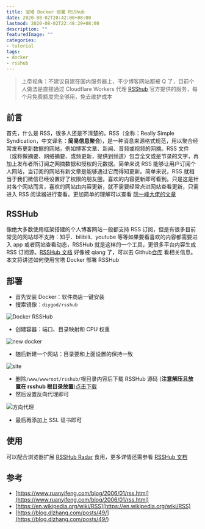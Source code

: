 ```yaml
---
title: 宝塔 Docker 部署 RSShub
date: 2020-08-02T20:42:00+08:00
lastmod: 2020-08-02T22:48:29+08:00
description: ""
featuredImage: ""
categories:
- tutorial
tags:
- docker
- rsshub
---
```


> 上帝视角：不建议自建在国内服务器上，不少博客网站都被 Q 了，目前个人做法是直接通过 Cloudflare Workers 代理 [RSShub](https://rsshub.app/) 官方提供的服务，每个月免费额度完全够用，免去维护成本

## 前言

首先，什么是 RSS，很多人还是不清楚的。RSS（全称：Really Simple Syndication，中文译名：**简易信息聚合**)，是一种消息来源格式规范，用以聚合经常发布更新数据的网站，例如博客文章、新闻、音频或视频的网摘。RSS 文件（或称做摘要、网络摘要、或频更新，提供到频道）包含全文或是节录的文字，再加上发布者所订阅之网摘数据和授权的元数据。简单来说 RSS 能够让用户订阅个人网站，当订阅的网站有新文章是能够通过它而得知更新。简单来说，RSS 就相当于我们微信已经设置好了权限的朋友圈，喜欢的内容更新即可看到。只是这是针对各个网站而言，喜欢的网站由内容更新，就不需要经常点进网站查看更新，只需进入 RSS 阅读器进行查看。更加简单的理解可以查看 [阮一峰大佬的文章](https://www.ruanyifeng.com/blog/2006/01/rss.html)  

## RSSHub
像绝大多数使用框架搭建的个人博客网站一般都支持 RSS 订阅，但是有很多目前常见的网站却不支持：知乎、bilibili、youtube 等等如果要看喜欢的内容都需要进入 app 或者网站查看动态，RSSHub 就是这样的一个工具，更很多平台内容生成 RSS 订阅源。[RSSHub 文档](https://docs.rsshub.app) 好像被 qiang 了，可以去 Github[仓库](https://github.com/DIYgod/RSSHub) 看相关信息。本文将讲述如何使用宝塔 Docker 部署 RSSHub

## 部署
- 首先安装 Docker：软件商店一键安装
- 搜索镜像：`diygod/rsshub`

![Docker RSSHub](https://cdn.zggsong.cn/2020/08/02/8efcf3e49e9c8.png)

- 创建容器：端口、目录映射和 CPU 权重

![new docker](https://cdn.zggsong.cn/2020/08/02/523f65bc847dd.png)

- 随后新建一个网站：目录要和上面设置的保持一致

![site](https://cdn.zggsong.cn/2020/08/02/fbc3cf3e988d4.png)

- 删除`/www/wwwroot/rsshub/`根目录内容后下载 RSSHub 源码 (**注意解压且放置在 rsshub 根目录放置**)[点击下载](https://github.com/DIYgod/RSSHub/archive/master.zip)
- 然后设置反向代理即可

![方向代理](https://cdn.zggsong.cn/2020/08/02/b93013cf91d9b.png)

- 最后再添加上 SSL 证书即可

## 使用

可以配合浏览器扩展 [RSSHub Radar](https://github.com/DIYgod/RSSHub-Radar) 食用，更多详情还需参看 [RSSHub 文档](https://docs.rsshub.app)

## 参考
- [https://www.ruanyifeng.com/blog/2006/01/rss.html](https://www.ruanyifeng.com/blog/2006/01/rss.html)
- [https://en.wikipedia.org/wiki/RSS](https://en.wikipedia.org/wiki/RSS)
- [https://blog.dlzhang.com/posts/49/](https://blog.dlzhang.com/posts/49/)

